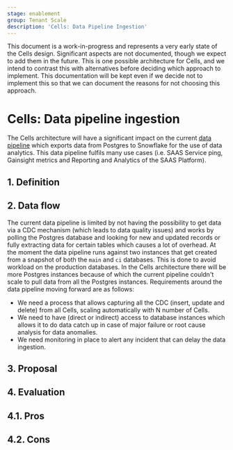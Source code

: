 ```yaml
---
stage: enablement
group: Tenant Scale
description: 'Cells: Data Pipeline Ingestion'
---
```


<!-- vale gitlab.FutureTense = NO -->

This document is a work-in-progress and represents a very early state of the
Cells design. Significant aspects are not documented, though we expect to add
them in the future. This is one possible architecture for Cells, and we intend to
contrast this with alternatives before deciding which approach to implement.
This documentation will be kept even if we decide not to implement this so that
we can document the reasons for not choosing this approach.

# Cells: Data pipeline ingestion

The Cells architecture will have a significant impact on the current [data pipeline](https://about.gitlab.com/handbook/business-technology/data-team/platform/pipelines/SAAS-Gitlab-com/) which exports data from Postgres to Snowflake for the use of data analytics. This data pipeline fulfils many use cases (i.e. SAAS Service ping, Gainsight metrics and Reporting and Analytics of the SAAS Platform).

## 1. Definition

## 2. Data flow

The current data pipeline is limited by not having the possibility to get data via a CDC mechanism (which leads to data quality issues) and works by polling the Postgres database and looking for new and updated records or fully extracting data for certain tables which causes a lot of overhead.
At the moment the data pipeline runs against two instances that get created from a snapshot of both the `main` and `ci` databases.
This is done to avoid workload on the production databases.
In the Cells architecture there will be more Postgres instances because of which the current pipeline couldn't scale to pull data from all the Postgres instances. Requirements around the data pipeline moving forward are as follows:

- We need a process that allows capturing all the CDC (insert, update and delete) from all Cells, scaling automatically with N number of Cells.
- We need to have (direct or indirect) access to database instances which allows it to do data catch up in case of major failure or root cause analysis for data anomalies.
- We need monitoring in place to alert any incident that can delay the data ingestion.

## 3. Proposal

## 4. Evaluation

## 4.1. Pros

## 4.2. Cons
